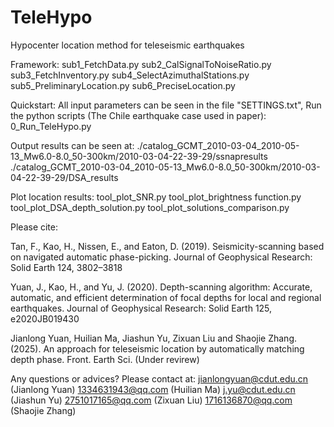 # TeleHypo
Hypocenter location method for teleseismic earthquakes

Framework:
    sub1_FetchData.py
    sub2_CalSignalToNoiseRatio.py
    sub3_FetchInventory.py
    sub4_SelectAzimuthalStations.py
    sub5_PreliminaryLocation.py
    sub6_PreciseLocation.py

Quickstart:
    All input parameters can be seen in the file "SETTINGS.txt",
    Run the python scripts (The Chile earthquake case used in paper):
        0_Run_TeleHypo.py


  Output results can be seen at:
        ./catalog_GCMT_2010-03-04_2010-05-13_Mw6.0-8.0_50-300km/2010-03-04-22-39-29/ssnapresults
        ./catalog_GCMT_2010-03-04_2010-05-13_Mw6.0-8.0_50-300km/2010-03-04-22-39-29/DSA_results

  
  Plot location results:
        tool_plot_SNR.py
        tool_plot_brightness function.py
        tool_plot_DSA_depth_solution.py
        tool_plot_solutions_comparison.py


Please cite:

Tan, F., Kao, H., Nissen, E., and Eaton, D. (2019). Seismicity-scanning based on
navigated automatic phase-picking. Journal of Geophysical Research: Solid Earth 124, 3802–3818

Yuan, J., Kao, H., and Yu, J. (2020). Depth-scanning algorithm: Accurate, automatic,
and efficient determination of focal depths for local and regional earthquakes.
Journal of Geophysical Research: Solid Earth 125, e2020JB019430
    
Jianlong Yuan, Huilian Ma, Jiashun Yu, Zixuan Liu and Shaojie Zhang. (2025). An approach 
for teleseismic location by automatically matching depth phase. Front. Earth Sci. (Under revirew)
  

Any questions or advices? Please contact at:
    jianlongyuan@cdut.edu.cn (Jianlong Yuan)
    1334631943@qq.com (Huilian Ma)
    j.yu@cdut.edu.cn  (Jiashun Yu)
    2751017165@qq.com (Zixuan Liu)
    1716136870@qq.com (Shaojie Zhang)